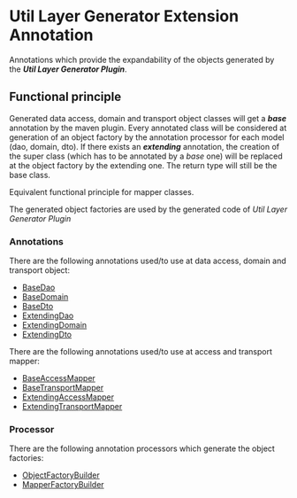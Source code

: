 # Util Layer Generator Extension Annotation
Annotations which provide the expandability of the objects generated by the ***Util Layer Generator Plugin***.

## Functional principle
Generated data access, domain and transport object classes will get a ***base*** annotation by the maven plugin.
Every annotated class will be considered at generation of an object factory by the annotation processor for each model (dao, domain, dto).
If there exists an ***extending*** annotation, the creation of the super class (which has to be annotated by a *base* one) will be replaced at the object factory by the extending one. 
The return type will still be the base class.

Equivalent functional principle for mapper classes.

The generated object factories are used by the generated code of *Util Layer Generator Plugin*

### Annotations
There are the following annotations used/to use at data access, domain and transport object:
- [BaseDao](src/main/java/com/github/ma_vin/util/layer_generator/model/BaseDao.java)
- [BaseDomain](src/main/java/com/github/ma_vin/util/layer_generator/model/BaseDomain.java)
- [BaseDto](src/main/java/com/github/ma_vin/util/layer_generator/model/BaseDto.java)
- [ExtendingDao](src/main/java/com/github/ma_vin/util/layer_generator/model/ExtendingDao.java)
- [ExtendingDomain](src/main/java/com/github/ma_vin/util/layer_generator/model/ExtendingDomain.java)
- [ExtendingDto](src/main/java/com/github/ma_vin/util/layer_generator/model/ExtendingDto.java)
  
There are the following annotations used/to use at access and transport mapper:
- [BaseAccessMapper](src/main/java/com/github/ma_vin/util/layer_generator/mapper/BaseAccessMapper.java)
- [BaseTransportMapper](src/main/java/com/github/ma_vin/util/layer_generator/mapper/BaseTransportMapper.java)
- [ExtendingAccessMapper](src/main/java/com/github/ma_vin/util/layer_generator/mapper/ExtendingAccessMapper.java)
- [ExtendingTransportMapper](src/main/java/com/github/ma_vin/util/layer_generator/mapper/ExtendingTransportMapper.java)

### Processor
There are the following annotation processors which generate the object factories:
- [ObjectFactoryBuilder](src/main/java/com/github/ma_vin/util/layer_generator/builder/ObjectFactoryBuilder.java)
- [MapperFactoryBuilder](src/main/java/com/github/ma_vin/util/layer_generator/builder/MapperFactoryBuilder.java)